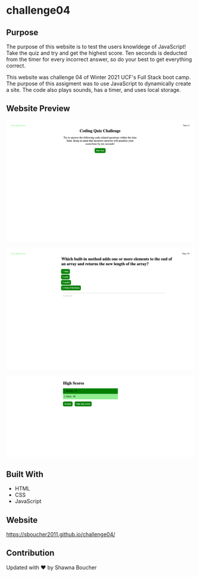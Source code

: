 # challenge04

## Purpose
The purpose of this website is to test the users knowldege of JavaScript!  Take the quiz and try and get the highest score. Ten seconds is deducted from the timer for every incorrect answer, so do your best to get everything correct.

This website was challenge 04 of Winter 2021 UCF's Full Stack boot camp.  The purpose of this assigment was to use JavaScript to dynamically create a site.  The code also plays sounds, has a timer, and uses local storage.

## Website Preview
![alt text](https://github.com/sboucher2011/challenge04/blob/main/assests/images/readme.png)

![alt text](https://github.com/sboucher2011/challenge04/blob/main/assests/images/readme2.png)

![alt text](https://github.com/sboucher2011/challenge04/blob/main/assests/images/readme3.png)

## Built With
* HTML
* CSS
* JavaScript

## Website
https://sboucher2011.github.io/challenge04/

## Contribution
Updated with ❤️ by Shawna Boucher